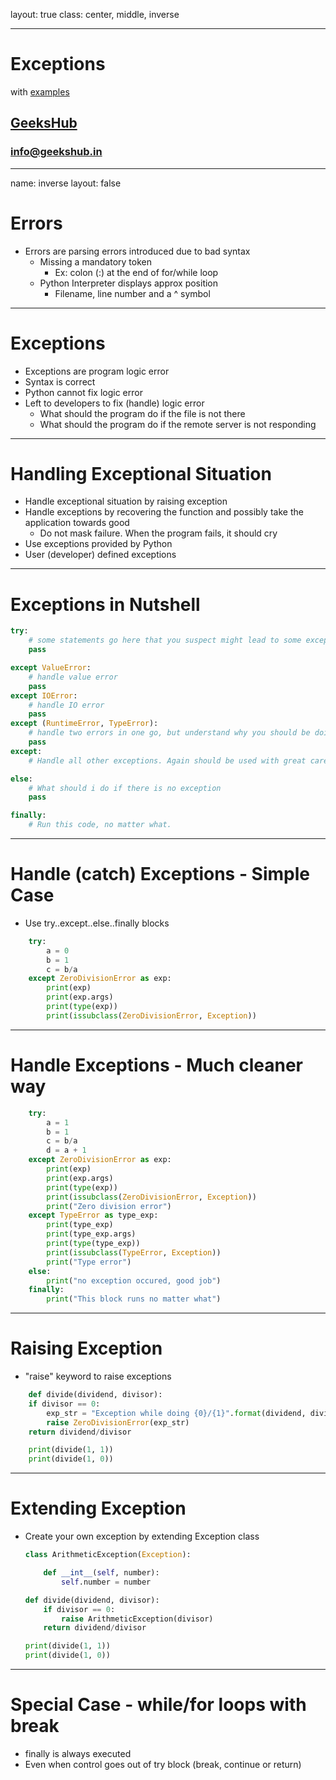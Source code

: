 layout: true
class: center, middle, inverse

---

# Exceptions
with [examples](examples/exceptions.ipynb)
## [GeeksHub](http://www.geekshub.in)
### [info@geekshub.in](mailto:info@geekshub.in)

---

name: inverse
layout: false

# Errors
* Errors are parsing errors introduced due to bad syntax
  * Missing a mandatory token
    * Ex: colon (:) at the end of for/while loop
  * Python Interpreter displays approx position
    * Filename, line number and a ^ symbol

---

# Exceptions
* Exceptions are program logic error
* Syntax is correct
* Python cannot fix logic error
* Left to developers to fix (handle) logic error
    * What should the program do if the file is not there
    * What should the program do if the remote server is not responding

---

# Handling Exceptional Situation
* Handle exceptional situation by raising exception
* Handle exceptions by recovering the function and possibly take the application towards good
    * Do not mask failure. When the program fails, it should cry
* Use exceptions provided by Python
* User (developer) defined exceptions

---

# Exceptions in Nutshell
```python
try:
    # some statements go here that you suspect might lead to some exceptions
    pass

except ValueError:
    # handle value error
    pass
except IOError:
    # handle IO error
    pass
except (RuntimeError, TypeError):
    # handle two errors in one go, but understand why you should be doing this
    pass
except:
    # Handle all other exceptions. Again should be used with great care

else:
    # What should i do if there is no exception
    pass

finally:
    # Run this code, no matter what.
```

---

# Handle (catch) Exceptions - Simple Case
* Use try..except..else..finally blocks
```python
    try:
        a = 0
        b = 1
        c = b/a
    except ZeroDivisionError as exp:
        print(exp)
        print(exp.args)
        print(type(exp))
        print(issubclass(ZeroDivisionError, Exception))
```
---

# Handle Exceptions - Much cleaner way
```python
    try:
        a = 1
        b = 1
        c = b/a
        d = a + 1
    except ZeroDivisionError as exp:
        print(exp)
        print(exp.args)
        print(type(exp))
        print(issubclass(ZeroDivisionError, Exception))
        print("Zero division error")
    except TypeError as type_exp:
        print(type_exp)
        print(type_exp.args)
        print(type(type_exp))
        print(issubclass(TypeError, Exception))
        print("Type error")
    else:
        print("no exception occured, good job")
    finally:
        print("This block runs no matter what")
```

---

# Raising Exception
* "raise" keyword to raise exceptions
```python
    def divide(dividend, divisor):
    if divisor == 0:
        exp_str = "Exception while doing {0}/{1}".format(dividend, divisor)
        raise ZeroDivisionError(exp_str)
    return dividend/divisor

    print(divide(1, 1))
    print(divide(1, 0))
```

---

# Extending Exception
* Create your own exception by extending Exception class
    ```python
    class ArithmeticException(Exception):

        def __int__(self, number):
            self.number = number

    def divide(dividend, divisor):
        if divisor == 0:
            raise ArithmeticException(divisor)
        return dividend/divisor

    print(divide(1, 1))
    print(divide(1, 0))
    ```
---

# Special Case - while/for loops with break
* finally is always executed
* Even when control goes out of try block (break, continue or return)